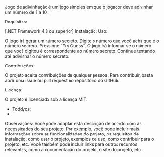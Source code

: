 Jogo de adivinhação é um jogo simples em que o jogador deve adivinhar um número de 1 a 10.

Requisitos:

[.NET Framework 4.8 ou superior]
Instalação:
Uso:

O jogo irá gerar um número secreto.
Digite o número que você acha que é o número secreto.
Pressione "Try Guess".
O jogo irá informar se o número que você digitou é correspondente ao número secreto.
Continue tentando até adivinhar o número secreto.

Contribuições:

O projeto aceita contribuições de qualquer pessoa. Para contribuir, basta abrir uma issue ou pull request no repositório do GitHub.

Licença:

O projeto é licenciado sob a licença MIT.

- Toddycs;
- 
Observações:
Você pode adaptar esta descrição de acordo com as necessidades do seu projeto. Por exemplo, você pode incluir mais informações sobre as funcionalidades do projeto, os requisitos de instalação, como usar o projeto, exemplos de uso, como contribuir para o projeto, etc. Você também pode incluir links para outros recursos relevantes, como a documentação do projeto, o site do projeto, etc.
